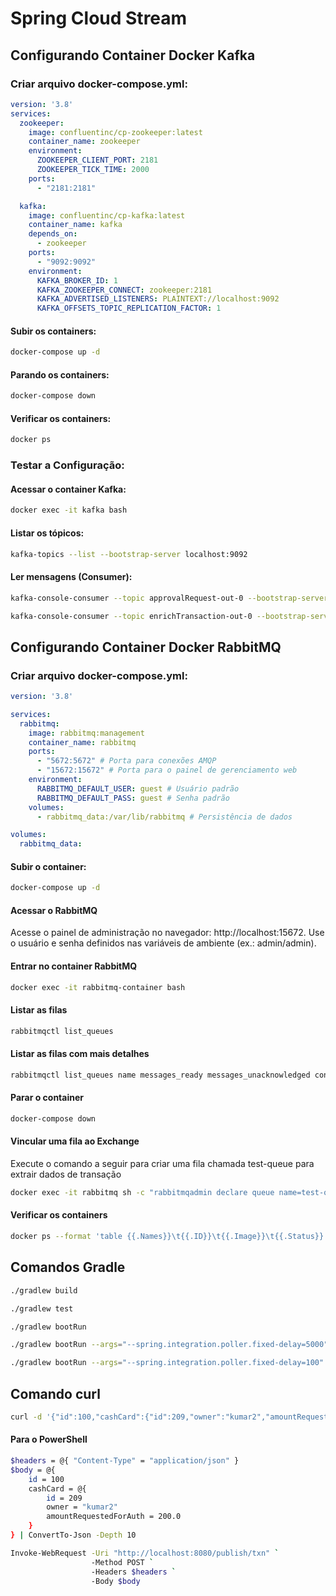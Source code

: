# Spring Cloud Stream

## Configurando Container Docker Kafka

### Criar arquivo docker-compose.yml:

```yml
version: '3.8'
services:
  zookeeper:
    image: confluentinc/cp-zookeeper:latest
    container_name: zookeeper
    environment:
      ZOOKEEPER_CLIENT_PORT: 2181
      ZOOKEEPER_TICK_TIME: 2000
    ports:
      - "2181:2181"

  kafka:
    image: confluentinc/cp-kafka:latest
    container_name: kafka
    depends_on:
      - zookeeper
    ports:
      - "9092:9092"
    environment:
      KAFKA_BROKER_ID: 1
      KAFKA_ZOOKEEPER_CONNECT: zookeeper:2181
      KAFKA_ADVERTISED_LISTENERS: PLAINTEXT://localhost:9092
      KAFKA_OFFSETS_TOPIC_REPLICATION_FACTOR: 1
```

#### Subir os containers:

```bash
docker-compose up -d
```

#### Parando os containers:

```bash
docker-compose down
```

#### Verificar os containers:

```bash
docker ps
```

### Testar a Configuração:

#### Acessar o container Kafka:
```bash
docker exec -it kafka bash
```

#### Listar os tópicos:
```bash
kafka-topics --list --bootstrap-server localhost:9092
```

#### Ler mensagens (Consumer):
```bash
kafka-console-consumer --topic approvalRequest-out-0 --bootstrap-server localhost:9092 --from-beginning
```
```bash
kafka-console-consumer --topic enrichTransaction-out-0 --bootstrap-server localhost:9092 --from-beginning
```
## Configurando Container Docker RabbitMQ

### Criar arquivo docker-compose.yml:

```yml
version: '3.8'

services:
  rabbitmq:
    image: rabbitmq:management
    container_name: rabbitmq
    ports:
      - "5672:5672" # Porta para conexões AMQP
      - "15672:15672" # Porta para o painel de gerenciamento web
    environment:
      RABBITMQ_DEFAULT_USER: guest # Usuário padrão
      RABBITMQ_DEFAULT_PASS: guest # Senha padrão
    volumes:
      - rabbitmq_data:/var/lib/rabbitmq # Persistência de dados

volumes:
  rabbitmq_data:
```

#### Subir o container:
```bash
docker-compose up -d
```

#### Acessar o RabbitMQ
Acesse o painel de administração no navegador:
http://localhost:15672. Use o usuário e senha definidos nas variáveis de ambiente (ex.: admin/admin).

#### Entrar no container RabbitMQ
```bash
docker exec -it rabbitmq-container bash
```

#### Listar as filas
```bash
rabbitmqctl list_queues
```
#### Listar as filas com mais detalhes
```bash
rabbitmqctl list_queues name messages_ready messages_unacknowledged consumers
```


#### Parar o container
```bash
docker-compose down
```
#### Vincular uma fila ao Exchange
Execute o comando a seguir para criar uma fila chamada test-queue para extrair dados de transação
```bash
docker exec -it rabbitmq sh -c "rabbitmqadmin declare queue name=test-queue && rabbitmqadmin declare binding source=approvalRequest-out-0 destination=test-queue routing_key=#"
```

#### Verificar os containers
```bash
docker ps --format 'table {{.Names}}\t{{.ID}}\t{{.Image}}\t{{.Status}}'
```

## Comandos Gradle
```bash
./gradlew build
```
```bash
./gradlew test
```
```bash
./gradlew bootRun
```
```bash
./gradlew bootRun --args="--spring.integration.poller.fixed-delay=5000"
```
```bash
./gradlew bootRun --args="--spring.integration.poller.fixed-delay=100"
```

## Comando curl
```bash
curl -d '{"id":100,"cashCard":{"id":209,"owner":"kumar2","amountRequestedForAuth":200.0}}' -H "Content-Type: application/json" -X POST http://localhost:8080/publish/txn
```

#### Para o PowerShell
```bash
$headers = @{ "Content-Type" = "application/json" }
$body = @{
    id = 100
    cashCard = @{
        id = 209
        owner = "kumar2"
        amountRequestedForAuth = 200.0
    }
} | ConvertTo-Json -Depth 10

Invoke-WebRequest -Uri "http://localhost:8080/publish/txn" `
                  -Method POST `
                  -Headers $headers `
                  -Body $body

```
